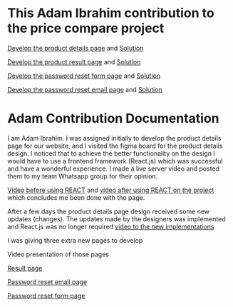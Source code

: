 # This Adam Ibrahim contribution to the price compare project

[Develop the product details page](https://github.com/zuri-training/price_compare_team_23/issues/17) and [Solution](https://github.com/imrvon/michaeljordan23/tree/adam/Product-details)

[Develop the product result page](https://github.com/zuri-training/price_compare_team_23/issues/48) and [Solution](https://github.com/imrvon/michaeljordan23/tree/adam/result)

[Develop the password reset form page](https://github.com/zuri-training/price_compare_team_23/issues/50) and [Solution](https://github.com/imrvon/michaeljordan23/tree/adam/password-form)

[Develop the password reset email page](https://github.com/zuri-training/price_compare_team_23/issues/49) and [Solution](https://github.com/imrvon/michaeljordan23/tree/adam/password-email)

# Adam Contribution Documentation

I am Adam Ibrahim. I was assigned initially to develop the product details page for our website, and I visited the figma board for the product details design. I noticed that to achieve the better functionality on the design I would have to use a frontend framework (React.js) which was successful and have a wonderful experience. I made a live server video and posted them to my team Whatsapp group for their opinion. 

[Video before using REACT](https://github.com/zuri-training/price_compare_team_23/blob/main/addexdi/VID-20220810-WA0007.mp4) and [video after using REACT on the project](https://github.com/zuri-training/price_compare_team_23/blob/main/addexdi/VID-20220810-WA0014.mp4) which concludes me been done with the page.

After a few days the product details page design received some new updates (changes). The updates made by the designers was implemented and React.js was no longer required [video to the new implementations](https://github.com/zuri-training/price_compare_team_23/blob/main/addexdi/product%20details%20page.mp4)

I was giving three extra new pages to develop

Video presentation of those pages

[Result page](https://github.com/zuri-training/price_compare_team_23/blob/main/addexdi/VID-20220808-WA0012.mp4)

[Password reset email page](https://github.com/zuri-training/price_compare_team_23/blob/main/addexdi/VID-20220808-WA0008.mp4)

[Password reset form page](https://github.com/zuri-training/price_compare_team_23/blob/main/addexdi/VID-20220808-WA0010.mp4)
